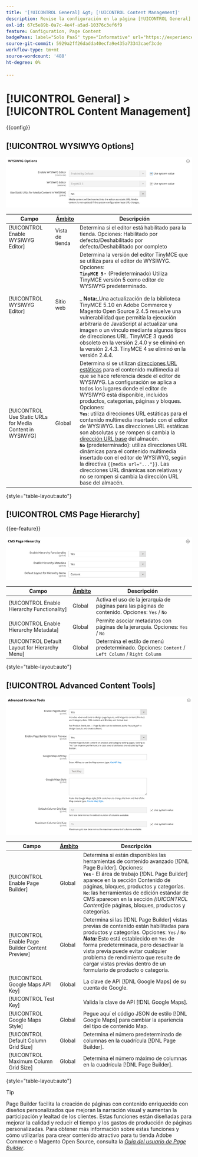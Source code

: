 ```yaml
---
title: '[!UICONTROL General] &gt; [!UICONTROL Content Management]'
description: Revise la configuración en la página [!UICONTROL General] &gt; [!UICONTROL Content Management] del administrador de Commerce.
exl-id: 67c5e89b-0a7c-4e4f-a5ad-10376c3ef6f9
feature: Configuration, Page Content
badgePaas: label="Solo PaaS" type="Informative" url="https://experienceleague.adobe.com/es/docs/commerce/user-guides/product-solutions" tooltip="Se aplica solo a proyectos de Adobe Commerce en la nube (infraestructura PaaS administrada por Adobe) y a proyectos locales."
source-git-commit: 5929a2ff26dadda40ecfa9e435a73343caef3cde
workflow-type: tm+mt
source-wordcount: '488'
ht-degree: 0%

---
```


# [!UICONTROL General] > [!UICONTROL Content Management]

{{config}}

## [!UICONTROL WYSIWYG Options]

![Opciones de WYSIWYG](./assets/content-management-wysiwyg-options.png)<!-- zoom -->

<!-- [WYSIWYG Options](https://experienceleague.adobe.com/es/docs/commerce-admin/content-design/wysiwyg/editor) -->

| Campo | [Ámbito](../../getting-started/websites-stores-views.md#scope-settings) | Descripción |
|--- |--- |--- |
| [!UICONTROL Enable WYSIWYG Editor] | Vista de tienda | Determina si el editor está habilitado para la tienda. Opciones: Habilitado por defecto/Deshabilitado por defecto/Deshabilitado por completo |
| [!UICONTROL WYSIWYG Editor] | Sitio web | Determina la versión del editor TinyMCE que se utiliza para el editor de WYSIWYG. Opciones: <br/>**`TinyMCE 5`**- (Predeterminado) Utiliza TinyMCE versión 5 como editor de WYSIWYG predeterminado.<br><br>_ **&#x200B; Nota:**&#x200B;_Una actualización de la biblioteca TinyMCE 5.10 en Adobe Commerce y Magento Open Source 2.4.5 resuelve una vulnerabilidad que permitía la ejecución arbitraria de JavaScript al actualizar una imagen o un vínculo mediante algunos tipos de direcciones URL. TinyMCE 3 quedó obsoleto en la versión 2.4.0 y se eliminó en la versión 2.4.3. TinyMCE 4 se eliminó en la versión 2.4.4. |
| [!UICONTROL Use Static URLs for Media Content in WYSIWYG] | Global | Determina si se utilizan [direcciones URL estáticas](../../content-design/catalog-urls-dynamic-media.md) para el contenido multimedia al que se hace referencia desde el editor de WYSIWYG. La configuración se aplica a todos los lugares donde el editor de WYSIWYG está disponible, incluidos productos, categorías, páginas y bloques. Opciones: <br/>**`Yes`**: utiliza direcciones URL estáticas para el contenido multimedia insertado con el editor de WYSIWYG. Las direcciones URL estáticas son absolutas y se rompen si cambia la [dirección URL base](../../stores-purchase/store-urls.md) del almacén.<br/>**`No`** (predeterminado): utiliza direcciones URL dinámicas para el contenido multimedia insertado con el editor de WYSIWYG, según la directiva `{{media url="..."}}`. Las direcciones URL dinámicas son relativas y no se rompen si cambia la dirección URL base del almacén. |

{style="table-layout:auto"}

## [!UICONTROL CMS Page Hierarchy]

{{ee-feature}}

![Jerarquía de páginas de CMS](./assets/content-management-cms-page-hierarchy.png)<!-- zoom -->

<!--[CMS Page Hierarchy](https://experienceleague.adobe.com/es/docs/commerce-admin/content-design/elements/pages/page-hierarchy) -->

| Campo | [Ámbito](../../getting-started/websites-stores-views.md#scope-settings) | Descripción |
|--- |--- |--- |
| [!UICONTROL Enable Hierarchy Functionality] | Global | Activa el uso de la jerarquía de páginas para las páginas de contenido. Opciones: `Yes` / `No` |
| [!UICONTROL Enable Hierarchy Metadata] | Global | Permite asociar metadatos con páginas de la jerarquía. Opciones: `Yes` / `No` |
| [!UICONTROL Default Layout for Hierarchy Menu] | Global | Determina el estilo de menú predeterminado. Opciones: `Content` / `Left Column` / `Right Column` |

{style="table-layout:auto"}

## [!UICONTROL Advanced Content Tools]

![Herramientas de contenido avanzadas](./assets/content-management-advanced-content-tools.png)<!-- zoom -->

<!-- [Advanced Content Tools](https://experienceleague.adobe.com/es/docs/commerce-admin/page-builder/walkthrough/3-catalog-content) -->

| Campo | [Ámbito](../../getting-started/websites-stores-views.md#scope-settings) | Descripción |
|--- |--- |--- |
| [!UICONTROL Enable Page Builder] | Global | Determina si están disponibles las herramientas de contenido avanzado [!DNL Page Builder]. Opciones: <br/>**`Yes`**- El área de trabajo [!DNL Page Builder] aparece en la sección Contenido de páginas, bloques, productos y categorías.<br/>**`No`**: las herramientas de edición estándar de CMS aparecen en la sección _[!UICONTROL Content]_&#x200B;de páginas, bloques, productos y categorías. |
| [!UICONTROL Enable Page Builder Content Preview] | Global | Determina si las [!DNL Page Builder] vistas previas de contenido están habilitadas para productos y categorías. Opciones: `Yes` / `No` <br/>**_Nota:_** Esto está establecido en `Yes` de forma predeterminada, pero desactivar la vista previa puede evitar cualquier problema de rendimiento que resulte de cargar vistas previas dentro de un formulario de producto o categoría. |
| [!UICONTROL Google Maps API Key] | Global | La clave de API [!DNL Google Maps] de su cuenta de Google. |
| [!UICONTROL Test Key] |  | Valida la clave de API [!DNL Google Maps]. |
| [!UICONTROL Google Maps Style] | Global | Pegue aquí el código JSON de estilo [!DNL Google Maps] para cambiar la apariencia del tipo de contenido Map. |
| [!UICONTROL Default Column Grid Size] | Global | Determina el número predeterminado de columnas en la cuadrícula [!DNL Page Builder]. |
| [!UICONTROL Maximum Column Grid Size] | Global | Determina el número máximo de columnas en la cuadrícula [!DNL Page Builder]. |

{style="table-layout:auto"}

>[!TIP]
>
>Page Builder facilita la creación de páginas con contenido enriquecido con diseños personalizados que mejoran la narración visual y aumentan la participación y lealtad de los clientes. Estas funciones están diseñadas para mejorar la calidad y reducir el tiempo y los gastos de producción de páginas personalizadas. Para obtener más información sobre estas funciones y cómo utilizarlas para crear contenido atractivo para tu tienda Adobe Commerce o Magento Open Source, consulta la [_Guía del usuario de Page Builder_](../../page-builder/guide-overview.md).
